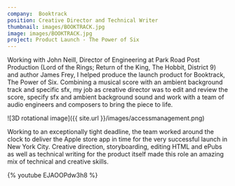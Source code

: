 ```yaml
---
company:  Booktrack
position: Creative Director and Technical Writer
thumbnail: images/BOOKTRACK.jpg
image: images/BOOKTRACK.jpg
project: Product Launch - The Power of Six
---
```


Working with John Neill, Director of Engineering at Park Road Post Production (Lord of the Rings; Return of the King, The Hobbit, District 9) and author James Frey, I helped produce the launch product for Booktrack, The Power of Six. Combining a musical score with an ambient background track and specific sfx, my job as creative director was to edit and review the score, specify sfx and ambient background sound and work with a team of audio engineers and composers to bring the piece to life.

![3D rotational image]({{ site.url }}/images/accessmanagement.png)

Working to an exceptionally tight deadline, the team worked around the clock to deliver the Apple store app in time for the very successful launch in New York City. Creative direction, storyboarding, editing HTML and ePubs as well as technical writing for the product itself made this role an amazing mix of technical and creative skills.

{% youtube EJAOOPdw3h8 %}
